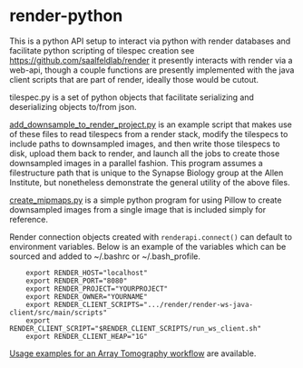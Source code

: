 # render-python

This is a python API setup to interact via python with render databases and facilitate python scripting of tilespec creation
see
https://github.com/saalfeldlab/render
it presently interacts with render via a web-api, though a couple functions are presently implemented with the java client scripts that are part of render, ideally those would be cutout.

tilespec.py is a set of python objects that facilitate serializing and deserializing objects to/from json.

[add_downsample_to_render_project.py](docs/examples/add_downsample_to_render_project.py) is an example script that makes use of these files to read tilespecs from a render stack,
modify the tilespecs to include paths to downsampled images, and then write those tilespecs to disk, upload them back to render, and launch all the jobs to create those downsampled images in a parallel fashion.  This program assumes a filestructure path that is unique to the Synapse Biology group at the Allen Institute, but nonetheless demonstrate the general utility of the above files.

[create_mipmaps.py](docs/examples/create_mipmaps.py) is a simple python program for using Pillow to create downsampled images from a single image that is included simply for reference.

Render connection objects created with `renderapi.connect()` can default to environment variables.  Below is an example of the variables which can be sourced and added to ~/.bashrc or ~/.bash_profile.
```
    export RENDER_HOST="localhost"
    export RENDER_PORT="8080"
    export RENDER_PROJECT="YOURPROJECT"
    export RENDER_OWNER="YOURNAME"
    export RENDER_CLIENT_SCRIPTS=".../render/render-ws-java-client/src/main/scripts"
    export RENDER_CLIENT_SCRIPT="$RENDER_CLIENT_SCRIPTS/run_ws_client.sh"
    export RENDER_CLIENT_HEAP="1G"
```

[Usage examples for an Array Tomography workflow](https://github.com/fcollman/render-python-apps/tree/newrender) are available.
